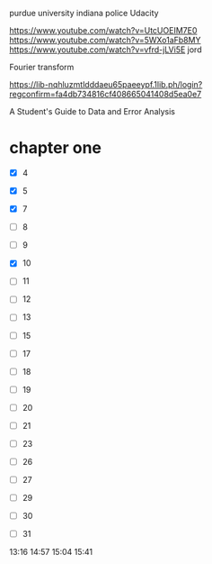 purdue university indiana police
Udacity


https://www.youtube.com/watch?v=UtcUOEIM7E0
https://www.youtube.com/watch?v=5WXo1aFb8MY
https://www.youtube.com/watch?v=vfrd-jLVi5E
jord



Fourier transform 

https://lib-nqhluzmtldddaeu65paeeypf.1lib.ph/login?regconfirm=fa4db734816cf408665041408d5ea0e7

A Student's Guide to Data and Error Analysis 

# chapter one
 
- [x] 4
- [x] 5
- [x] 7
- [ ] 8
- [ ] 9
- [x] 10
- [ ] 11
- [ ] 12
- [ ] 13
- [ ] 15
- [ ] 17
- [ ] 18
- [ ] 19
- [ ] 20
- [ ] 21
- [ ] 23
- [ ] 26
- [ ] 27
- [ ] 29
- [ ] 30
- [ ] 31


13:16 14:57
15:04 15:41
